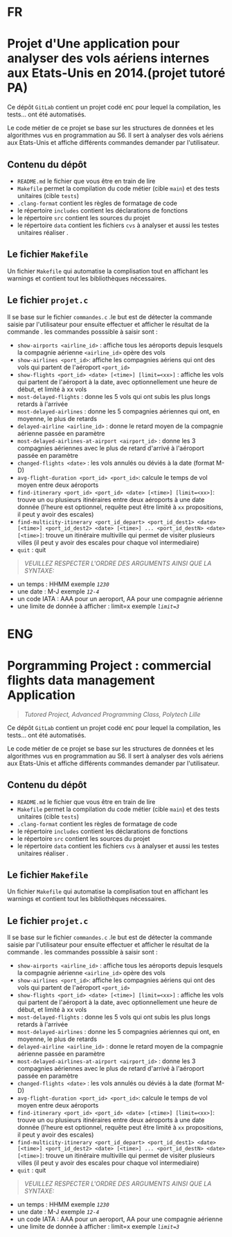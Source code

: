 # FR
# Projet d'Une application pour analyser des vols aériens internes aux Etats-Unis en 2014.(projet tutoré PA)


Ce dépôt `GitLab` contient un  projet codé en`C` pour lequel la compilation, les tests... ont été automatisés.

Le code métier de ce projet se base sur les structures de données et les algorithmes  vus en programmation au S6. Il sert à analyser des vols aériens aux Etats-Unis et affiche différents commandes demander par l'utilisateur. 

## Contenu du dépôt

- `README.md` le fichier que vous être en train de lire
- `Makefile` permet la compilation du code métier (cible `main`) et des tests unitaires (cible `tests`)
- `.clang-format` contient les règles de formatage de code
- le répertoire `includes` contient les déclarations de fonctions
- le répertoire `src` contient les sources du projet
- le répertoire `data` contient  les fichiers `cvs` à analyser et aussi les testes unitaires réaliser .

## Le fichier `Makefile`

Un fichier `Makefile`  qui automatise la complisation tout en affichant les warnings et contient tout les bibliothèques nécessaires. 


## Le fichier `projet.c`

Il se base sur le fichier `commandes.c` .le but est de détecter la commande saisie par l'utilisateur pour ensuite effectuer et afficher le résultat de la commande .
les commandes posssible à saisir sont :

- `show-airports <airline_id>`  : affiche tous les aéroports depuis lesquels la compagnie aérienne `<airline_id>` opère des vols
- `show-airlines <port_id>`: affiche les compagnies aériens qui ont des vols qui partent de l'aéroport `<port_id>`
- `show-flights <port_id> <date> [<time>] [limit=<xx>]` : affiche les vols qui partent de l'aéroport à la date, avec optionnellement une heure de début, et limité à xx vols
- `most-delayed-flights`     : donne les 5 vols qui ont subis les plus longs retards à l'arrivée
- `most-delayed-airlines`    : donne les 5 compagnies aériennes qui ont, en moyenne, le plus de retards
- `delayed-airline <airline_id>`    : donne le retard moyen de la compagnie aérienne passée en paramètre
- `most-delayed-airlines-at-airport <airport_id>`    : donne les 3 compagnies aériennes avec le plus de retard d'arrivé à l'aéroport passée en paramètre
- `changed-flights <date>` : les vols annulés ou déviés à la date <date> (format M-D)
- `avg-flight-duration <port_id> <port_id>`: calcule le temps de vol moyen entre deux aéroports
- `find-itinerary <port_id> <port_id> <date> [<time>] [limit=<xx>]`: trouve un ou plusieurs itinéraires entre deux aéroports à une date donnée (l'heure est optionnel, requête peut être limité à `xx` propositions, il peut y avoir des escales)
- `find-multicity-itinerary <port_id_depart> <port_id_dest1> <date> [<time>] <port_id_dest2> <date> [<time>] ... <port_id_destN> <date> [<time>]`: trouve un itinéraire multiville qui permet de visiter plusieurs villes (il peut y avoir des escales pour chaque vol intermediaire)
- `quit`       : quit

>_VEUILLEZ RESPECTER L'ORDRE DES ARGUMENTS AINSI QUE LA SYNTAXE:_
- un temps : HHMM  exemple _`1230`_
- une date : M-J   exemple _`12-4`_
- un code IATA : AAA pour un aeroport, AA pour une compagnie aérienne
- une limite de donnée à afficher : limit=x exemple _`limit=3`_



# ENG
# Porgramming Project : commercial flights data management Application
>_Tutored Project, Advanced Programming Class, Polytech Lille_


Ce dépôt `GitLab` contient un  projet codé en`C` pour lequel la compilation, les tests... ont été automatisés.

Le code métier de ce projet se base sur les structures de données et les algorithmes  vus en programmation au S6. Il sert à analyser des vols aériens aux Etats-Unis et affiche différents commandes demander par l'utilisateur. 

## Contenu du dépôt

- `README.md` le fichier que vous être en train de lire
- `Makefile` permet la compilation du code métier (cible `main`) et des tests unitaires (cible `tests`)
- `.clang-format` contient les règles de formatage de code
- le répertoire `includes` contient les déclarations de fonctions
- le répertoire `src` contient les sources du projet
- le répertoire `data` contient  les fichiers `cvs` à analyser et aussi les testes unitaires réaliser .

## Le fichier `Makefile`

Un fichier `Makefile`  qui automatise la complisation tout en affichant les warnings et contient tout les bibliothèques nécessaires. 


## Le fichier `projet.c`

Il se base sur le fichier `commandes.c` .le but est de détecter la commande saisie par l'utilisateur pour ensuite effectuer et afficher le résultat de la commande .
les commandes posssible à saisir sont :

- `show-airports <airline_id>`  : affiche tous les aéroports depuis lesquels la compagnie aérienne `<airline_id>` opère des vols
- `show-airlines <port_id>`: affiche les compagnies aériens qui ont des vols qui partent de l'aéroport `<port_id>`
- `show-flights <port_id> <date> [<time>] [limit=<xx>]` : affiche les vols qui partent de l'aéroport à la date, avec optionnellement une heure de début, et limité à xx vols
- `most-delayed-flights`     : donne les 5 vols qui ont subis les plus longs retards à l'arrivée
- `most-delayed-airlines`    : donne les 5 compagnies aériennes qui ont, en moyenne, le plus de retards
- `delayed-airline <airline_id>`    : donne le retard moyen de la compagnie aérienne passée en paramètre
- `most-delayed-airlines-at-airport <airport_id>`    : donne les 3 compagnies aériennes avec le plus de retard d'arrivé à l'aéroport passée en paramètre
- `changed-flights <date>` : les vols annulés ou déviés à la date <date> (format M-D)
- `avg-flight-duration <port_id> <port_id>`: calcule le temps de vol moyen entre deux aéroports
- `find-itinerary <port_id> <port_id> <date> [<time>] [limit=<xx>]`: trouve un ou plusieurs itinéraires entre deux aéroports à une date donnée (l'heure est optionnel, requête peut être limité à `xx` propositions, il peut y avoir des escales)
- `find-multicity-itinerary <port_id_depart> <port_id_dest1> <date> [<time>] <port_id_dest2> <date> [<time>] ... <port_id_destN> <date> [<time>]`: trouve un itinéraire multiville qui permet de visiter plusieurs villes (il peut y avoir des escales pour chaque vol intermediaire)
- `quit`       : quit

>_VEUILLEZ RESPECTER L'ORDRE DES ARGUMENTS AINSI QUE LA SYNTAXE:_
- un temps : HHMM  exemple _`1230`_
- une date : M-J   exemple _`12-4`_
- un code IATA : AAA pour un aeroport, AA pour une compagnie aérienne
- une limite de donnée à afficher : limit=x exemple _`limit=3`_






